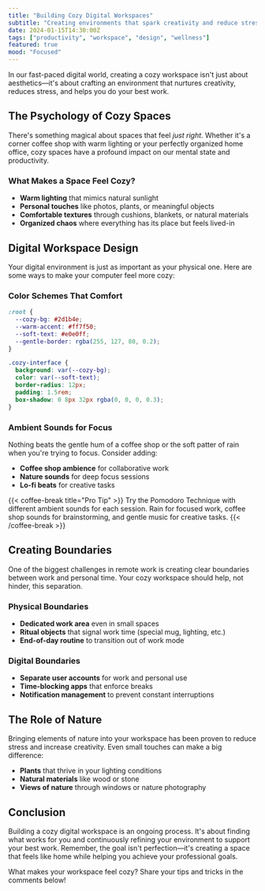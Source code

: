 ```yaml
---
title: "Building Cozy Digital Workspaces"
subtitle: "Creating environments that spark creativity and reduce stress"
date: 2024-01-15T14:30:00Z
tags: ["productivity", "workspace", "design", "wellness"]
featured: true
mood: "Focused"
---
```


In our fast-paced digital world, creating a cozy workspace isn't just about aesthetics—it's about crafting an environment that nurtures creativity, reduces stress, and helps you do your best work.

## The Psychology of Cozy Spaces

There's something magical about spaces that feel *just right*. Whether it's a corner coffee shop with warm lighting or your perfectly organized home office, cozy spaces have a profound impact on our mental state and productivity.

### What Makes a Space Feel Cozy?

- **Warm lighting** that mimics natural sunlight
- **Personal touches** like photos, plants, or meaningful objects
- **Comfortable textures** through cushions, blankets, or natural materials
- **Organized chaos** where everything has its place but feels lived-in

## Digital Workspace Design

Your digital environment is just as important as your physical one. Here are some ways to make your computer feel more cozy:

### Color Schemes That Comfort

```css
:root {
  --cozy-bg: #2d1b4e;
  --warm-accent: #ff7f50;
  --soft-text: #e0e0ff;
  --gentle-border: rgba(255, 127, 80, 0.2);
}

.cozy-interface {
  background: var(--cozy-bg);
  color: var(--soft-text);
  border-radius: 12px;
  padding: 1.5rem;
  box-shadow: 0 8px 32px rgba(0, 0, 0, 0.3);
}
```

### Ambient Sounds for Focus

Nothing beats the gentle hum of a coffee shop or the soft patter of rain when you're trying to focus. Consider adding:

- **Coffee shop ambience** for collaborative work
- **Nature sounds** for deep focus sessions
- **Lo-fi beats** for creative tasks

{{< coffee-break title="Pro Tip" >}}
Try the Pomodoro Technique with different ambient sounds for each session. Rain for focused work, coffee shop sounds for brainstorming, and gentle music for creative tasks.
{{< /coffee-break >}}

## Creating Boundaries

One of the biggest challenges in remote work is creating clear boundaries between work and personal time. Your cozy workspace should help, not hinder, this separation.

### Physical Boundaries

- **Dedicated work area** even in small spaces
- **Ritual objects** that signal work time (special mug, lighting, etc.)
- **End-of-day routine** to transition out of work mode

### Digital Boundaries

- **Separate user accounts** for work and personal use
- **Time-blocking apps** that enforce breaks
- **Notification management** to prevent constant interruptions

## The Role of Nature

Bringing elements of nature into your workspace has been proven to reduce stress and increase creativity. Even small touches can make a big difference:

- **Plants** that thrive in your lighting conditions
- **Natural materials** like wood or stone
- **Views of nature** through windows or nature photography

## Conclusion

Building a cozy digital workspace is an ongoing process. It's about finding what works for you and continuously refining your environment to support your best work. Remember, the goal isn't perfection—it's creating a space that feels like home while helping you achieve your professional goals.

What makes your workspace feel cozy? Share your tips and tricks in the comments below!
